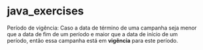 # java_exercises

Período de vigência:
Caso a data de término de uma campanha seja menor que a data de fim de um período e maior que a data de início de um período, então essa campanha está em <b>vigência</b> para este período.
